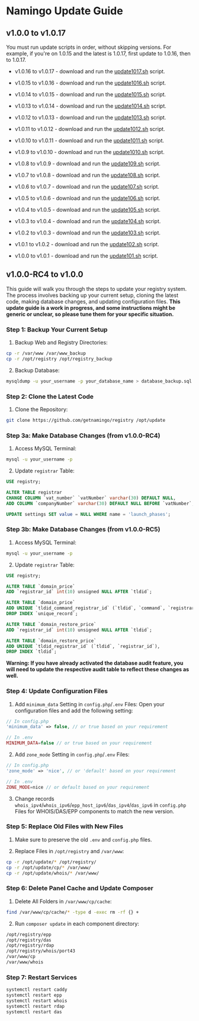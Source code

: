 # Namingo Update Guide

## v1.0.0 to v1.0.17

You must run update scripts in order, without skipping versions. For example, if you're on 1.0.15 and the latest is 1.0.17, first update to 1.0.16, then to 1.0.17.

- v1.0.16 to v1.0.17 - download and run the [update1017.sh](update1017.sh) script.

- v1.0.15 to v1.0.16 - download and run the [update1016.sh](update1016.sh) script.

- v1.0.14 to v1.0.15 - download and run the [update1015.sh](update1015.sh) script.

- v1.0.13 to v1.0.14 - download and run the [update1014.sh](update1014.sh) script.

- v1.0.12 to v1.0.13 - download and run the [update1013.sh](update1013.sh) script.

- v1.0.11 to v1.0.12 - download and run the [update1012.sh](update1012.sh) script.

- v1.0.10 to v1.0.11 - download and run the [update1011.sh](update1011.sh) script.

- v1.0.9 to v1.0.10 - download and run the [update1010.sh](update1010.sh) script.

- v1.0.8 to v1.0.9 - download and run the [update109.sh](update109.sh) script.

- v1.0.7 to v1.0.8 - download and run the [update108.sh](update108.sh) script.

- v1.0.6 to v1.0.7 - download and run the [update107.sh](update107.sh) script.

- v1.0.5 to v1.0.6 - download and run the [update106.sh](update106.sh) script.

- v1.0.4 to v1.0.5 - download and run the [update105.sh](update105.sh) script.

- v1.0.3 to v1.0.4 - download and run the [update104.sh](update104.sh) script.

- v1.0.2 to v1.0.3 - download and run the [update103.sh](update103.sh) script.

- v1.0.1 to v1.0.2 - download and run the [update102.sh](update102.sh) script.

- v1.0.0 to v1.0.1 - download and run the [update101.sh](update101.sh) script.

## v1.0.0-RC4 to v1.0.0

This guide will walk you through the steps to update your registry system. The process involves backing up your current setup, cloning the latest code, making database changes, and updating configuration files.
**This update guide is a work in progress, and some instructions might be generic or unclear, so please tune them for your specific situation.**

### Step 1: Backup Your Current Setup

1. Backup Web and Registry Directories:

```bash
cp -r /var/www /var/www_backup
cp -r /opt/registry /opt/registry_backup
```

2. Backup Database:

```bash
mysqldump -u your_username -p your_database_name > database_backup.sql
```

### Step 2: Clone the Latest Code

1. Clone the Repository:

```bash
git clone https://github.com/getnamingo/registry /opt/update
```

### Step 3a: Make Database Changes (from v1.0.0-RC4)

1. Access MySQL Terminal:

```bash
mysql -u your_username -p
```

2. Update `registrar` Table:

```sql
USE registry;

ALTER TABLE registrar 
CHANGE COLUMN `vat_number` `vatNumber` varchar(30) DEFAULT NULL,
ADD COLUMN `companyNumber` varchar(30) DEFAULT NULL BEFORE `vatNumber`;

UPDATE settings SET value = NULL WHERE name = 'launch_phases';
```

### Step 3b: Make Database Changes (from v1.0.0-RC5)

1. Access MySQL Terminal:

```bash
mysql -u your_username -p
```

2. Update `registrar` Table:

```sql
USE registry;

ALTER TABLE `domain_price`
ADD `registrar_id` int(10) unsigned NULL AFTER `tldid`;

ALTER TABLE `domain_price`
ADD UNIQUE `tldid_command_registrar_id` (`tldid`, `command`, `registrar_id`),
DROP INDEX `unique_record`;

ALTER TABLE `domain_restore_price`
ADD `registrar_id` int(10) unsigned NULL AFTER `tldid`;

ALTER TABLE `domain_restore_price`
ADD UNIQUE `tldid_registrar_id` (`tldid`, `registrar_id`),
DROP INDEX `tldid`;
```

**Warning: If you have already activated the database audit feature, you will need to update the respective audit table to reflect these changes as well.**

### Step 4: Update Configuration Files

1. Add `minimum_data` Setting in `config.php`/`.env` Files:
Open your configuration files and add the following setting:

```php
// In config.php
'minimum_data' => false, // or true based on your requirement

// In .env
MINIMUM_DATA=false // or true based on your requirement
```

2. Add `zone_mode` Setting in `config.php`/`.env` Files:

```php
// In config.php
'zone_mode' => 'nice', // or 'default' based on your requirement

// In .env
ZONE_MODE=nice // or default based on your requirement
```

3. Change records `whois_ipv4`/`whois_ipv6`/`epp_host_ipv6`/`das_ipv4`/`das_ipv6` in `config.php` Files for WHOIS/DAS/EPP components to match the new version.

### Step 5: Replace Old Files with New Files

1. Make sure to preserve the old `.env` and `config.php` files.

2. Replace Files in `/opt/registry` and `/var/www`:

```bash
cp -r /opt/update/* /opt/registry/
cp -r /opt/update/cp/* /var/www/
cp -r /opt/update/whois/* /var/www/
```

### Step 6: Delete Panel Cache and Update Composer

1. Delete All Folders in `/var/www/cp/cache`:

```bash
find /var/www/cp/cache/* -type d -exec rm -rf {} +
```

2. Run `composer update` in each component directory:

```bash
/opt/registry/epp
/opt/registry/das
/opt/registry/rdap
/opt/registry/whois/port43
/var/www/cp
/var/www/whois
```

### Step 7: Restart Services

```bash
systemctl restart caddy
systemctl restart epp
systemctl restart whois
systemctl restart rdap
systemctl restart das
```